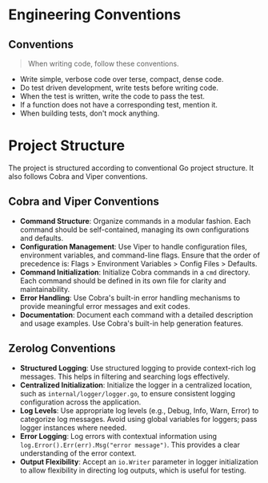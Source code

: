 # Engineering Conventions

## Conventions
>
> When writing code, follow these conventions.

- Write simple, verbose code over terse, compact, dense code.
- Do test driven development, write tests before writing code.
- When the test is written, write the code to pass the test.
- If a function does not have a corresponding test, mention it.
- When building tests, don't mock anything.

# Project Structure

The project is structured according to conventional Go project structure.
It also follows Cobra and Viper conventions.

## Cobra and Viper Conventions

- **Command Structure**: Organize commands in a modular fashion. Each command should be self-contained, managing its own configurations and defaults.
- **Configuration Management**: Use Viper to handle configuration files, environment variables, and command-line flags. Ensure that the order of precedence is: Flags > Environment Variables > Config Files > Defaults.
- **Command Initialization**: Initialize Cobra commands in a `cmd` directory. Each command should be defined in its own file for clarity and maintainability.
- **Error Handling**: Use Cobra's built-in error handling mechanisms to provide meaningful error messages and exit codes.
- **Documentation**: Document each command with a detailed description and usage examples. Use Cobra's built-in help generation features.

## Zerolog Conventions

- **Structured Logging**: Use structured logging to provide context-rich log messages. This helps in filtering and searching logs effectively.
- **Centralized Initialization**: Initialize the logger in a centralized location, such as `internal/logger/logger.go`, to ensure consistent logging configuration across the application.
- **Log Levels**: Use appropriate log levels (e.g., Debug, Info, Warn, Error) to categorize log messages. Avoid using global variables for loggers; pass logger instances where needed.
- **Error Logging**: Log errors with contextual information using `log.Error().Err(err).Msg("error message")`. This provides a clear understanding of the error context.
- **Output Flexibility**: Accept an `io.Writer` parameter in logger initialization to allow flexibility in directing log outputs, which is useful for testing.
